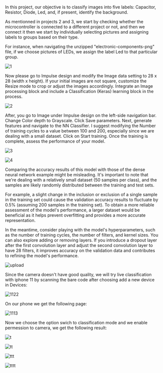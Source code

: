 In this project, our objective is to classify images into five labels: Capacitor, Resistor, Diode, Led, and, if present, identify the background. 

As mentionned in projects 2 and 3, we start by checking whether the microcontroller is connected to a different project or not, and then we connect it then we start by individually selecting pictures and assigning labels to groups based on their type. 


For instance, when navigating the unzipped "electronic-components-png" file, if we choose pictures of LEDs, we assign the label Led to that particular group.


![1](https://github.com/Omar-PRG/Tiny-ML/assets/93102956/57fe7aa1-d2e1-4f41-83a6-37743dd65ca8)

Now please go to Impulse design and modify the Image data setting to 28 x 28 (width x height). If your initial images are not square, customize the Resize mode to crop or adjust the images accordingly. Integrate an Image processing block and include a Classification (Keras) learning block in the process.


![2](https://github.com/Omar-PRG/Tiny-ML/assets/93102956/d237d852-12f7-40d7-9fef-5880e28e37fc)


After, you go to Image under Impulse design on the left-side navigation bar. Change Color depth to Grayscale. Click Save parameters. Next, generate features and navigate to the NN Classifier. I suggest modifying the Number of training cycles to a value between 100 and 200, especially since we are dealing with a small dataset. Click on Start training. Once the training is complete, assess the performance of your model. 

![3](https://github.com/Omar-PRG/Tiny-ML/assets/93102956/c8ff80d4-3f26-4230-a410-475bb0689bc6)



![4](https://github.com/Omar-PRG/Tiny-ML/assets/93102956/bb5d0127-754d-4aca-9c4d-2267f21ad1d8)

Comparing the accuracy results of this model with those of the dense neural network example might be misleading. It's important to note that we're dealing with a relatively small dataset (50 samples per class), and the samples are likely randomly distributed between the training and test sets. 

For example, a slight change in the inclusion or exclusion of a single sample in the training set could cause the validation accuracy results to fluctuate by 0.5% (assuming 200 samples in the training set). To obtain a more reliable assessment of the model's performance, a larger dataset would be beneficial as it helps prevent overfitting and provides a more accurate representation.

In the meantime, consider playing with the model's hyperparameters, such as the number of training cycles, the number of filters, and kernel sizes. You can also explore adding or removing layers. If you introduce a dropout layer after the first convolution layer and adjust the second convolution layer to have 28 filters, it improves  accuracy on the validation data and contributes to refining the model's performance.

![upload](https://github.com/Omar-PRG/Tiny-ML/assets/93102956/936373ca-c648-46c5-ace7-4dae6bb69b3e)

Since the camera doesn't have good quality, we will try live classification with iphone 11 by scanning the bare code after choosing add a new device in Devices:


![1122](https://github.com/Omar-PRG/Tiny-ML/assets/93102956/62f72ed8-42eb-4cae-8f9f-9d6686ff85df)


On our phone we get the following page: 

![1113](https://github.com/Omar-PRG/Tiny-ML/assets/93102956/42ee4a4a-2987-426b-a287-d4b3cbab19ad)


Now we choose the option swich to classification mode and we enable permession to camera,  we get the following result:


![t](https://github.com/Omar-PRG/Tiny-ML/assets/93102956/c34bd91a-4a54-4743-a5a5-4b71cb74c340)



![tt](https://github.com/Omar-PRG/Tiny-ML/assets/93102956/a6d94daf-5143-46af-b188-66df65408b16)



![ttt](https://github.com/Omar-PRG/Tiny-ML/assets/93102956/59055b5d-4062-4371-ac72-7031cbf15734)



![tttt](https://github.com/Omar-PRG/Tiny-ML/assets/93102956/fc27d169-27e7-4855-8424-4702d85971a2)

